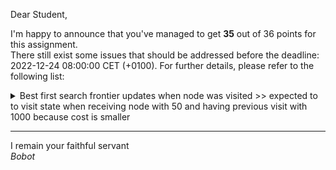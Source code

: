 Dear Student,

I'm happy to announce that you've managed to get **35** out of 36 points for this assignment.\
There still exist some issues that should be addressed before the deadline: 2022-12-24 08:00:00 CET (+0100). For further details, please refer to the following list:

<details><summary>Best first search frontier updates when node was visited &gt;&gt; expected to to visit state when receiving node with 50 and having previous visit with 1000 because cost is smaller</summary></details>

-----------
I remain your faithful servant\
_Bobot_